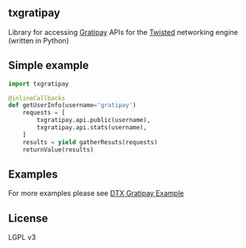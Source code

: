 ## txgratipay
Library for accessing [Gratipay](https://www.gratipay.com/) APIs for the [Twisted](https://twistedmatrix.com/trac/) networking engine (written in Python)

## Simple example
```py
import txgratipay

@inlineCallbacks
def getUserInfo(username='gratipay')
    requests = [
        txgratipay.api.public(username), 
        txgratipay.api.stats(username),
    ]
    results = yield gatherResuts(requests)
    returnValue(results)
```

## Examples
For more examples please see [DTX Gratipay Example](https://github.com/TigerND/dtx-examples/tree/master/gratipay)

## License
LGPL v3
